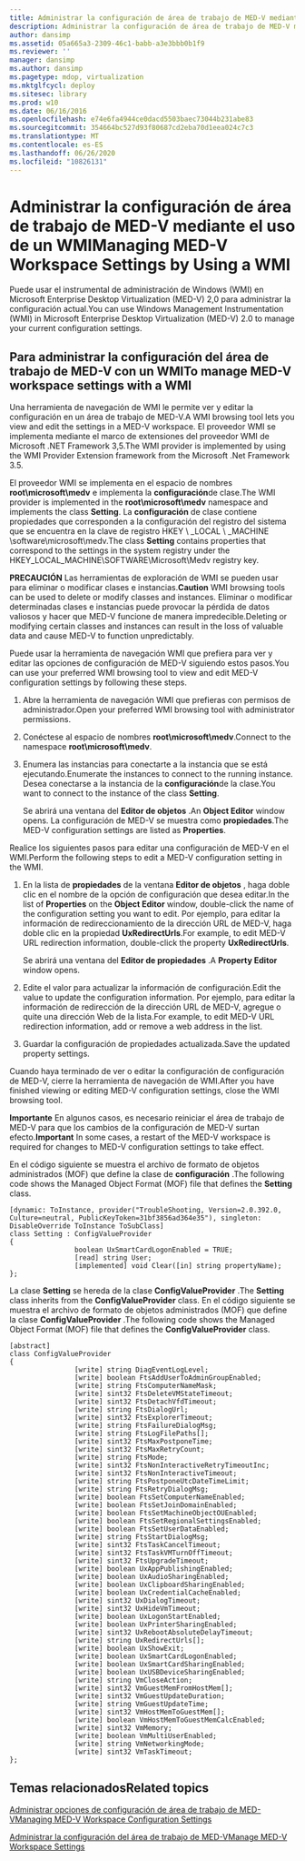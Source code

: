 ```yaml
---
title: Administrar la configuración de área de trabajo de MED-V mediante el uso de un WMI
description: Administrar la configuración de área de trabajo de MED-V mediante el uso de un WMI
author: dansimp
ms.assetid: 05a665a3-2309-46c1-babb-a3e3bbb0b1f9
ms.reviewer: ''
manager: dansimp
ms.author: dansimp
ms.pagetype: mdop, virtualization
ms.mktglfcycl: deploy
ms.sitesec: library
ms.prod: w10
ms.date: 06/16/2016
ms.openlocfilehash: e74e6fa4944ce0dacd5503baec73044b231abe83
ms.sourcegitcommit: 354664bc527d93f80687cd2eba70d1eea024c7c3
ms.translationtype: MT
ms.contentlocale: es-ES
ms.lasthandoff: 06/26/2020
ms.locfileid: "10826131"
---
```

# <span data-ttu-id="513ff-103">Administrar la configuración de área de trabajo de MED-V mediante el uso de un WMI</span><span class="sxs-lookup"><span data-stu-id="513ff-103">Managing MED-V Workspace Settings by Using a WMI</span></span>


<span data-ttu-id="513ff-104">Puede usar el instrumental de administración de Windows (WMI) en Microsoft Enterprise Desktop Virtualization (MED-V) 2,0 para administrar la configuración actual.</span><span class="sxs-lookup"><span data-stu-id="513ff-104">You can use Windows Management Instrumentation (WMI) in Microsoft Enterprise Desktop Virtualization (MED-V) 2.0 to manage your current configuration settings.</span></span>

## <span data-ttu-id="513ff-105">Para administrar la configuración del área de trabajo de MED-V con un WMI</span><span class="sxs-lookup"><span data-stu-id="513ff-105">To manage MED-V workspace settings with a WMI</span></span>


<span data-ttu-id="513ff-106">Una herramienta de navegación de WMI le permite ver y editar la configuración en un área de trabajo de MED-V.</span><span class="sxs-lookup"><span data-stu-id="513ff-106">A WMI browsing tool lets you view and edit the settings in a MED-V workspace.</span></span> <span data-ttu-id="513ff-107">El proveedor WMI se implementa mediante el marco de extensiones del proveedor WMI de Microsoft .NET Framework 3,5.</span><span class="sxs-lookup"><span data-stu-id="513ff-107">The WMI provider is implemented by using the WMI Provider Extension framework from the Microsoft .Net Framework 3.5.</span></span>

<span data-ttu-id="513ff-108">El proveedor WMI se implementa en el espacio de nombres **root\\microsoft\\medv** e implementa la **configuración**de clase.</span><span class="sxs-lookup"><span data-stu-id="513ff-108">The WMI provider is implemented in the **root\\microsoft\\medv** namespace and implements the class **Setting**.</span></span> <span data-ttu-id="513ff-109">La **configuración** de clase contiene propiedades que corresponden a la configuración del registro del sistema que se encuentra en la clave de registro HKEY \ _LOCAL \ _MACHINE \\software\\microsoft\\medv.</span><span class="sxs-lookup"><span data-stu-id="513ff-109">The class **Setting** contains properties that correspond to the settings in the system registry under the HKEY\_LOCAL\_MACHINE\\SOFTWARE\\Microsoft\\Medv registry key.</span></span>

<span data-ttu-id="513ff-110">**PRECAUCIÓN**  Las herramientas de exploración de WMI se pueden usar para eliminar o modificar clases e instancias.</span><span class="sxs-lookup"><span data-stu-id="513ff-110">**Caution** WMI browsing tools can be used to delete or modify classes and instances.</span></span> <span data-ttu-id="513ff-111">Eliminar o modificar determinadas clases e instancias puede provocar la pérdida de datos valiosos y hacer que MED-V funcione de manera impredecible.</span><span class="sxs-lookup"><span data-stu-id="513ff-111">Deleting or modifying certain classes and instances can result in the loss of valuable data and cause MED-V to function unpredictably.</span></span>

 

<span data-ttu-id="513ff-112">Puede usar la herramienta de navegación WMI que prefiera para ver y editar las opciones de configuración de MED-V siguiendo estos pasos.</span><span class="sxs-lookup"><span data-stu-id="513ff-112">You can use your preferred WMI browsing tool to view and edit MED-V configuration settings by following these steps.</span></span>

1.  <span data-ttu-id="513ff-113">Abre la herramienta de navegación WMI que prefieras con permisos de administrador.</span><span class="sxs-lookup"><span data-stu-id="513ff-113">Open your preferred WMI browsing tool with administrator permissions.</span></span>

2.  <span data-ttu-id="513ff-114">Conéctese al espacio de nombres **root\\microsoft\\medv**.</span><span class="sxs-lookup"><span data-stu-id="513ff-114">Connect to the namespace **root\\microsoft\\medv**.</span></span>

3.  <span data-ttu-id="513ff-115">Enumera las instancias para conectarte a la instancia que se está ejecutando.</span><span class="sxs-lookup"><span data-stu-id="513ff-115">Enumerate the instances to connect to the running instance.</span></span> <span data-ttu-id="513ff-116">Desea conectarse a la instancia de la **configuración**de la clase.</span><span class="sxs-lookup"><span data-stu-id="513ff-116">You want to connect to the instance of the class **Setting**.</span></span>

    <span data-ttu-id="513ff-117">Se abrirá una ventana del **Editor de objetos** .</span><span class="sxs-lookup"><span data-stu-id="513ff-117">An **Object Editor** window opens.</span></span> <span data-ttu-id="513ff-118">La configuración de MED-V se muestra como **propiedades**.</span><span class="sxs-lookup"><span data-stu-id="513ff-118">The MED-V configuration settings are listed as **Properties**.</span></span>

<span data-ttu-id="513ff-119">Realice los siguientes pasos para editar una configuración de MED-V en el WMI.</span><span class="sxs-lookup"><span data-stu-id="513ff-119">Perform the following steps to edit a MED-V configuration setting in the WMI.</span></span>

1.  <span data-ttu-id="513ff-120">En la lista de **propiedades** de la ventana **Editor de objetos** , haga doble clic en el nombre de la opción de configuración que desea editar.</span><span class="sxs-lookup"><span data-stu-id="513ff-120">In the list of **Properties** on the **Object Editor** window, double-click the name of the configuration setting you want to edit.</span></span> <span data-ttu-id="513ff-121">Por ejemplo, para editar la información de redireccionamiento de la dirección URL de MED-V, haga doble clic en la propiedad **UxRedirectUrls**.</span><span class="sxs-lookup"><span data-stu-id="513ff-121">For example, to edit MED-V URL redirection information, double-click the property **UxRedirectUrls**.</span></span>

    <span data-ttu-id="513ff-122">Se abrirá una ventana del **Editor de propiedades** .</span><span class="sxs-lookup"><span data-stu-id="513ff-122">A **Property Editor** window opens.</span></span>

2.  <span data-ttu-id="513ff-123">Edite el valor para actualizar la información de configuración.</span><span class="sxs-lookup"><span data-stu-id="513ff-123">Edit the value to update the configuration information.</span></span> <span data-ttu-id="513ff-124">Por ejemplo, para editar la información de redirección de la dirección URL de MED-V, agregue o quite una dirección Web de la lista.</span><span class="sxs-lookup"><span data-stu-id="513ff-124">For example, to edit MED-V URL redirection information, add or remove a web address in the list.</span></span>

3.  <span data-ttu-id="513ff-125">Guardar la configuración de propiedades actualizada.</span><span class="sxs-lookup"><span data-stu-id="513ff-125">Save the updated property settings.</span></span>

<span data-ttu-id="513ff-126">Cuando haya terminado de ver o editar la configuración de configuración de MED-V, cierre la herramienta de navegación de WMI.</span><span class="sxs-lookup"><span data-stu-id="513ff-126">After you have finished viewing or editing MED-V configuration settings, close the WMI browsing tool.</span></span>

<span data-ttu-id="513ff-127">**Importante**  En algunos casos, es necesario reiniciar el área de trabajo de MED-V para que los cambios de la configuración de MED-V surtan efecto.</span><span class="sxs-lookup"><span data-stu-id="513ff-127">**Important** In some cases, a restart of the MED-V workspace is required for changes to MED-V configuration settings to take effect.</span></span>

 

<span data-ttu-id="513ff-128">En el código siguiente se muestra el archivo de formato de objetos administrados (MOF) que define la clase de **configuración** .</span><span class="sxs-lookup"><span data-stu-id="513ff-128">The following code shows the Managed Object Format (MOF) file that defines the **Setting** class.</span></span>

``` syntax
[dynamic: ToInstance, provider("TroubleShooting, Version=2.0.392.0, Culture=neutral, PublicKeyToken=31bf3856ad364e35"), singleton: DisableOverride ToInstance ToSubClass]
class Setting : ConfigValueProvider
{
                boolean UxSmartCardLogonEnabled = TRUE;
                [read] string User;
                [implemented] void Clear([in] string propertyName);
};
```

<span data-ttu-id="513ff-129">La clase **Setting** se hereda de la clase **ConfigValueProvider** .</span><span class="sxs-lookup"><span data-stu-id="513ff-129">The **Setting** class inherits from the **ConfigValueProvider** class.</span></span> <span data-ttu-id="513ff-130">En el código siguiente se muestra el archivo de formato de objetos administrados (MOF) que define la clase **ConfigValueProvider** .</span><span class="sxs-lookup"><span data-stu-id="513ff-130">The following code shows the Managed Object Format (MOF) file that defines the **ConfigValueProvider** class.</span></span>

``` syntax
[abstract]
class ConfigValueProvider
{
                [write] string DiagEventLogLevel;
                [write] boolean FtsAddUserToAdminGroupEnabled;
                [write] string FtsComputerNameMask;
                [write] sint32 FtsDeleteVMStateTimeout;
                [write] sint32 FtsDetachVfdTimeout;
                [write] string FtsDialogUrl;
                [write] sint32 FtsExplorerTimeout;
                [write] string FtsFailureDialogMsg;
                [write] string FtsLogFilePaths[];
                [write] sint32 FtsMaxPostponeTime;
                [write] sint32 FtsMaxRetryCount;
                [write] string FtsMode;
                [write] sint32 FtsNonInteractiveRetryTimeoutInc;
                [write] sint32 FtsNonInteractiveTimeout;
                [write] string FtsPostponeUtcDateTimeLimit;
                [write] string FtsRetryDialogMsg;
                [write] boolean FtsSetComputerNameEnabled;
                [write] boolean FtsSetJoinDomainEnabled;
                [write] boolean FtsSetMachineObjectOUEnabled;
                [write] boolean FtsSetRegionalSettingsEnabled;
                [write] boolean FtsSetUserDataEnabled;
                [write] string FtsStartDialogMsg;
                [write] sint32 FtsTaskCancelTimeout;
                [write] sint32 FtsTaskVMTurnOffTimeout;
                [write] sint32 FtsUpgradeTimeout;
                [write] boolean UxAppPublishingEnabled;
                [write] boolean UxAudioSharingEnabled;
                [write] boolean UxClipboardSharingEnabled;
                [write] boolean UxCredentialCacheEnabled;
                [write] sint32 UxDialogTimeout;
                [write] sint32 UxHideVmTimeout;
                [write] boolean UxLogonStartEnabled;
                [write] boolean UxPrinterSharingEnabled;
                [write] sint32 UxRebootAbsoluteDelayTimeout;
                [write] string UxRedirectUrls[];
                [write] boolean UxShowExit;
                [write] boolean UxSmartCardLogonEnabled;
                [write] boolean UxSmartCardSharingEnabled;
                [write] boolean UxUSBDeviceSharingEnabled;
                [write] string VmCloseAction;
                [write] sint32 VmGuestMemFromHostMem[];
                [write] sint32 VmGuestUpdateDuration;
                [write] string VmGuestUpdateTime;
                [write] sint32 VmHostMemToGuestMem[];
                [write] boolean VmHostMemToGuestMemCalcEnabled;
                [write] sint32 VmMemory;
                [write] boolean VmMultiUserEnabled;
                [write] string VmNetworkingMode;
                [write] sint32 VmTaskTimeout;
};
```

## <span data-ttu-id="513ff-131">Temas relacionados</span><span class="sxs-lookup"><span data-stu-id="513ff-131">Related topics</span></span>


[<span data-ttu-id="513ff-132">Administrar opciones de configuración de área de trabajo de MED-V</span><span class="sxs-lookup"><span data-stu-id="513ff-132">Managing MED-V Workspace Configuration Settings</span></span>](managing-med-v-workspace-configuration-settings.md)

[<span data-ttu-id="513ff-133">Administrar la configuración del área de trabajo de MED-V</span><span class="sxs-lookup"><span data-stu-id="513ff-133">Manage MED-V Workspace Settings</span></span>](manage-med-v-workspace-settings.md)

 

 





